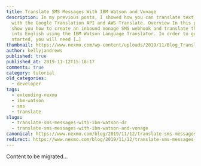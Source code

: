 ```yaml
---
title: Translate SMS Messages With IBM Watson and Vonage
description: In my previous posts, I showed how you can translate text messages
  with the Google Translation API and AWS Translate. Overview In this post, I
  show you how to create an inbound Vonage SMS webhook and translate the message
  into English using the IBM Watson Language Translator. In order to get
  started, you will need […]
thumbnail: https://www.nexmo.com/wp-content/uploads/2019/11/Blog_Translate-SMS-Messages_1200x600.png
author: kellyjandrews
published: true
published_at: 2019-11-12T15:18:17
comments: true
category: tutorial
old_categories:
  - developer
tags:
  - extending-nexmo
  - ibm-watson
  - sms
  - translate
slugs:
  - translate-sms-messages-with-ibm-watson-dr
  - translate-sms-messages-with-ibm-watson-and-vonage
canonical: https://www.nexmo.com/blog/2019/11/12/translate-sms-messages-with-ibm-watson-dr
redirect: https://www.nexmo.com/blog/2019/11/12/translate-sms-messages-with-ibm-watson-dr
---
```

Content to be migrated...